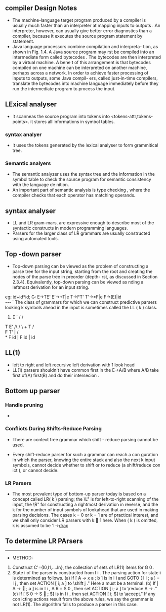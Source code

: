 ## compiler Design Notes
- The machine-language target program produced by a compiler is usually
much faster than an interpreter at mapping inputs to outputs . An interpreter,
however, can usually give better error diagnostics than a compiler, because it
executes the source program statement by statement.
- Java language processors combine compilation and interpreta-
tion, as shown in Fig. 1.4. A Java source program may rst be compiled into
an intermediate form called bytecodes . The bytecodes are then interpreted by a
virtual machine. A bene t of this arrangement is that bytecodes compiled on
one machine can be interpreted on another machine, perhaps across a network.
In order to achieve faster processing of inputs to outputs, some Java compil-
ers, called just-in-time compilers, translate the bytecodes into machine language
immediately before they run the intermediate program to process the input.

 ## LExical analyser
 - It scanneas the source  program into tokens into <tokens-attr,tokens-points>.
 it stores all informations in symbol tables.
 ### syntax analyer
 - It uses the tokens generated by the  lexical analyser to form grammitical tree.

 ### Semantic analyers
 - The semantic analyzer uses the syntax tree and the information in the symbol
table to check the source program for semantic consistency with the language
de nition.
- An important part of semantic analysis is type checking , where the compiler
checks that each operator has matching operands.

## syntax analyser
- LL and LR gram-mars, are expressive enough to describe most of the syntactic constructs in modern programming languages.
- Parsers for the larger class of LR grammars are usually constructed using automated tools.

## Top -down parser

- Top-down parsing can be viewed as the problem of constructing a parse tree for
the input string, starting from the root and creating the nodes of the parse tree
in preorder (depth- rst, as discussed in Section 2.3.4). Equivalently, top-down
parsing can be viewed as nding a leftmost derivation for an input string.

eg: id+id*id;
       G: E->TE'
          E'->+T|e
          T->FT'
          T'->*F|e
          F->(E)|id   
           ---
              `
                            The class of grammars for which we can construct predictive parsers looking
                                k symbols ahead in the input is sometimes called the LL ( k ) class.
1)   E                      `
    /  \
  
   T    E'
   /\  / \ 
       +  T
          /\
         F  T'
         |   / \
             *  F 
         id      |
   F             id
   |
   id

## LL(1)
 - left to right and left recursive left derivation  with 1 look head 
 - LL(1) parsers shouldn't have common first in the E->A/B
 where A/B
 take first of(A) first(B) and do their intersecion .


 ##  Bottom up parser 
###  Handle pruning
-

### Conflicts During Shifts-Reduce Parsing
- There are context free grammar  which shift - reduce parsing cannot be used.

- Every shift-reduce parser for such a grammar can reach a con guration in which
the parser, knowing the entire stack and also the next k input symbols, cannot
decide whether to shift or to reduce (a shift/reduce con ict ), or cannot decide.

### LR Parsers
- The most prevalent type of bottom-up parser today is based on a concept called
LR( k ) parsing; the \L" is for left-to-right scanning of the input, the \R" for
constructing a rightmost derivation in reverse, and the k for the number of
input symbols of lookahead that are used in making parsing decisions. The
cases k = 0 or k = 1 are of practical interest, and we shall only consider LR
parsers with k  1 here. When ( k ) is omitted, k is assumed to be 1
->[drag](E.jpg)


## To determine LR PArsers 
---
 - METHOD:
1. Construct C'={I0,I1,....In}, the collection of sets of LR(1) items for
G 0 .
2. State i of the parser is constructed from I i . The parsing action for state
i is determined as follows.
(a) If [ A -> x a ; b ] is in I i and GOTO ( I i ; a ) = I j , then set ACTION [ i; a ]
to \shift j ." Here a must be a terminal.
(b) If [ A ->  ; a ] is in I i , A 6 = S 0 , then set ACTION [ i; a ] to \reduce
A -> ."
(c) If [ S 0 -> S  ; $] is in I i , then set ACTION [ i; $] to \accept."
If any con icting actions result from the above rules, we say the grammar
is not LR(1). The algorithm fails to produce a parser in this case.